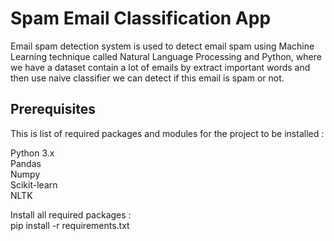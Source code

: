 # Spam Email Classification App
Email spam detection system is used to detect email spam using Machine Learning technique called Natural Language Processing and Python, where we have a dataset contain a lot of emails by extract important words and then use naive classifier we can detect if this email is spam or not.


## Prerequisites
This is list of required packages and modules for the project to be installed :<br>

Python 3.x<br>
Pandas<br>
Numpy<br>
Scikit-learn<br>
NLTK<br>

Install all required packages :<br>
 pip install -r requirements.txt

